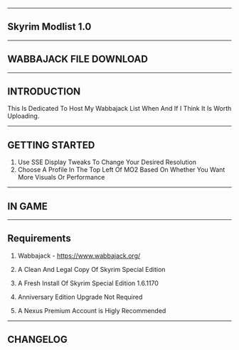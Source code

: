 ------------------------
Skyrim Modlist 1.0
------------------------
------------------------
 WABBAJACK FILE DOWNLOAD
------------------------


------------
INTRODUCTION
------------
This Is Dedicated To Host My Wabbajack List When And If I Think It Is Worth Uploading.

---------------
GETTING STARTED
---------------
1. Use SSE Display Tweaks To Change Your Desired Resolution
2. Choose A Profile In The Top Left Of MO2 Based On Whether You Want More Visuals Or Performance

-------
IN GAME
-------
------------
Requirements
------------
1. Wabbajack - https://www.wabbajack.org/

2. A Clean And Legal Copy Of Skyrim Special Edition

3. A Fresh Install Of Skyrim Special Edition 1.6.1170

4. Anniversary Edition Upgrade Not Required

4. A Nexus Premium Account is Higly Recommended

---------
CHANGELOG
---------
